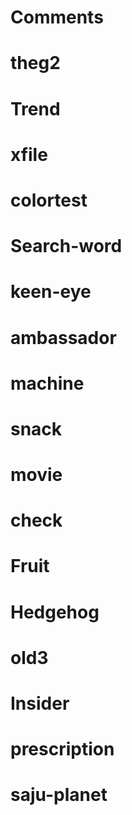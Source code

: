 # Comments
# theg2
# Trend
# xfile
# colortest
# Search-word
# keen-eye
# ambassador
# machine
# snack
# movie
# check
# Fruit
# Hedgehog
# old3
# Insider
# prescription
# saju-planet
